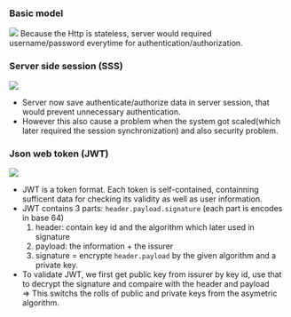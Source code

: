 ### Basic model
![](https://miro.medium.com/max/1050/1*Uz3bHpisBBCeZAqX46BiKg.png)
Because the Http is stateless, server would required username/password everytime for authentication/authorization.
### Server side session (SSS)
![](https://miro.medium.com/max/1050/1*KOBd8XFcwhexNe_dZ7DEBw.png)
* Server now save authenticate/authorize data in server session, that would prevent unnecessary authentication.
* However this also cause a problem when the system got scaled(which later required the session synchronization) and also security problem.
### Json web token (JWT)
![](https://miro.medium.com/max/1050/1*1efaAnWzyZzI15utuJ-xEg.png)
* JWT is a token format. Each token is self-contained, containning sufficent data for checking its validity as well as user information.
* JWT contains 3 parts: `header.payload.signature` (each part is encodes in base 64)
    1. header: contain key id and the algorithm which later used in signature
    2. payload: the information + the issurer
    3. signature = encrypte `header.payload` by the given algorithm and a private key.
* To validate JWT, we first get public key from issurer by key id, use that to decrypt the signature and compaire with the header and payload  
  => This switchs the rolls of public and private keys from the asymetric algorithm. 